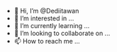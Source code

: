 - 👋 Hi, I’m @Dediitawan
- 👀 I’m interested in ...
- 🌱 I’m currently learning ...
- 💞️ I’m looking to collaborate on ...
- 📫 How to reach me ...

<!---
Dediitawan/Dediitawan is a ✨ special ✨ repository because its `README.md` (this file) appears on your GitHub profile.
You can click the Preview link to take a look at your changes.
--->
